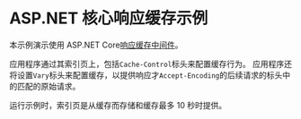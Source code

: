 # <a name="aspnet-core-response-caching-sample"></a>ASP.NET 核心响应缓存示例

本示例演示使用 ASP.NET Core[响应缓存中间件](https://docs.microsoft.com/aspnet/core/performance/caching/middleware)。

应用程序通过其索引页上，包括`Cache-Control`标头来配置缓存行为。 应用程序还将设置`Vary`标头来配置缓存，以提供响应才`Accept-Encoding`的后续请求的标头中的匹配的原始请求。

运行示例时，索引页是从缓存而存储和缓存最多 10 秒时提供。
